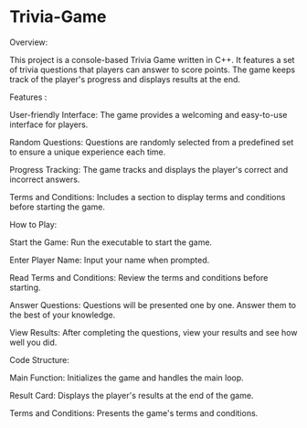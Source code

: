 # Trivia-Game


Overview:

This project is a console-based Trivia Game written in C++. It features a set of trivia questions that players can answer to score points. The game keeps track of the player's progress and displays results at the end.  

Features :

User-friendly Interface: The game provides a welcoming and easy-to-use interface for players. 

Random Questions: Questions are randomly selected from a predefined set to ensure a unique experience each time. 

Progress Tracking: The game tracks and displays the player's correct and incorrect answers. 

Terms and Conditions: Includes a section to display terms and conditions before starting the game.

How to Play: 

Start the Game: Run the executable to start the game. 

Enter Player Name: Input your name when prompted. 

Read Terms and Conditions: Review the terms and conditions before starting. 

Answer Questions: Questions will be presented one by one. Answer them to the best of your knowledge. 

View Results: After completing the questions, view your results and see how well you did. 

Code Structure:

Main Function: Initializes the game and handles the main loop. 

Result Card: Displays the player's results at the end of the game. 

Terms and Conditions: Presents the game's terms and conditions.
